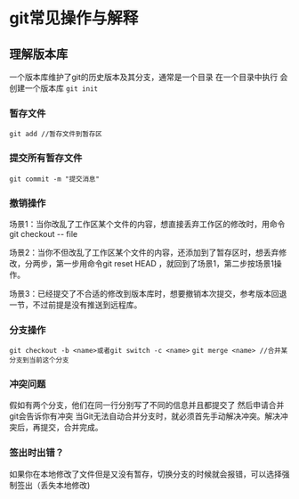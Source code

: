 # git常见操作与解释
## 理解版本库
一个版本库维护了git的历史版本及其分支，通常是一个目录
在一个目录中执行 会创建一个版本库
`git init ` 

### 暂存文件
`git add //暂存文件到暂存区`
### 提交所有暂存文件
`git commit -m "提交消息" `

### 撤销操作
场景1：当你改乱了工作区某个文件的内容，想直接丢弃工作区的修改时，用命令git checkout -- file

场景2：当你不但改乱了工作区某个文件的内容，还添加到了暂存区时，想丢弃修改，分两步，第一步用命令git reset HEAD <file>，就回到了场景1，第二步按场景1操作。  

场景3：已经提交了不合适的修改到版本库时，想要撤销本次提交，参考版本回退一节，不过前提是没有推送到远程库。

### 分支操作
`git checkout -b <name>或者git switch -c <name>`
`git merge <name> //合并某分支到当前这个分支`

### 冲突问题
假如有两个分支，他们在同一行分别写了不同的信息并且都提交了
然后申请合并
git会告诉你有冲突
当Git无法自动合并分支时，就必须首先手动解决冲突。解决冲突后，再提交，合并完成。

### 签出时出错？
如果你在本地修改了文件但是又没有暂存，切换分支的时候就会报错，可以选择强制签出（丢失本地修改)
